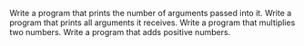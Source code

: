 Write a program that prints the number of arguments passed into it.
Write a program that prints all arguments it receives.
Write a program that multiplies two numbers.
Write a program that adds positive numbers.

